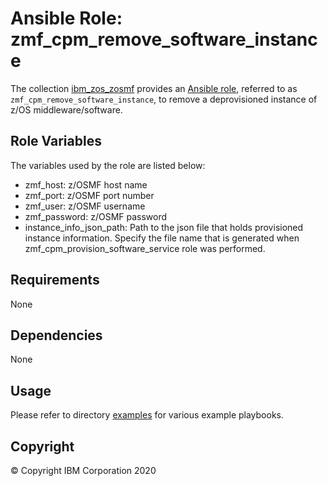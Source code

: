 # Ansible Role: zmf_cpm_remove_software_instance

The collection [ibm_zos_zosmf](../../README.md) provides an [Ansible role](https://docs.ansible.com/ansible/latest/user_guide/playbooks_reuse_roles.html), referred to as `zmf_cpm_remove_software_instance`, to remove a deprovisioned instance of z/OS middleware/software.

## Role Variables

The variables used by the role are listed below:

- zmf_host: z/OSMF host name
- zmf_port: z/OSMF port number
- zmf_user: z/OSMF username
- zmf_password: z/OSMF password
- instance_info_json_path: Path to the json file that holds provisioned instance information. Specify the file name that is generated when zmf_cpm_provision_software_service role was performed.

## Requirements

None

## Dependencies

None

## Usage

Please refer to directory [examples](../../examples/README.md) for various example playbooks.

## Copyright

© Copyright IBM Corporation 2020
